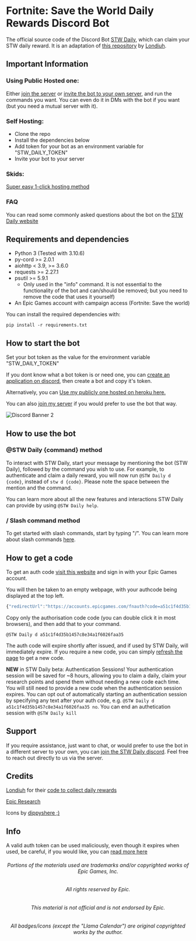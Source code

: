 # Fortnite: Save the World Daily Rewards Discord Bot

The official source code of the Discord Bot [STW Daily](https://discord.com/api/oauth2/authorize?client_id=757776996418715651&permissions=2147797056&scope=bot%20applications.commands), which can claim your STW daily reward. It is an adaptation of [this repository](https://github.com/Londiuh/fstwrc) by [Londiuh](https://github.com/Londiuh/).

## Important Information
### Using Public Hosted one:
Either [join the server](https://discord.gg/Mt7SgUu) or [invite the bot to your own server](https://discord.com/api/oauth2/authorize?client_id=757776996418715651&permissions=2147797056&scope=bot%20applications.commands), and run the commands you want. You can even do it in DMs with the bot if you want (but you need a mutual server with it).

### Self Hosting:
 - Clone the repo
 - Install the dependencies below
 - Add token for your bot as an environment variable for "STW_DAILY_TOKEN"
 - Invite your bot to your server

### Skids:
[Super easy 1-click hosting method](https://media.tenor.com/AKkrwSZSpZ0AAAPo/talking-ben.mp4)

### FAQ
You can read some commonly asked questions about the bot on the [STW Daily website](https://sites.google.com/view/stwdaily/docs/frequently-asked-questions)

## Requirements and dependencies
* Python 3 (Tested with 3.10.6)
* py-cord >= 2.0.1
* aiohttp < 3.9, >= 3.6.0
* requests >= 2.27.1
* psutil >= 5.9.1 
  * Only used in the "info" command. It is not essential to the functionality of the bot and can/should be removed; but you need to remove the code that uses it yourself)
* An Epic Games account with campaign access (Fortnite: Save the world)

You can install the required dependencies with:
```
pip install -r requirements.txt
```

## How to start the bot
Set your bot token as the value for the environment variable "STW_DAILY_TOKEN"

If you dont know what a bot token is or need one, you can [create an application on discord](https://discord.com/developers/applications), then create a bot and copy it's token.

Alternatively, you can [Use my publicly one hosted on heroku here.](https://discord.com/api/oauth2/authorize?client_id=757776996418715651&permissions=2147797056&scope=bot%20applications.commands)

You can also [join my server](https://discord.gg/Mt7SgUu) if you would prefer to use the bot that way.

![Discord Banner 2](https://discordapp.com/api/guilds/757765475823517851/widget.png?style=banner2)

## How to use the bot
### @STW Daily {command} method
To interact with STW Daily, start your message by mentioning the bot (STW Daily), followed by the command you wish to use. For example, to authenticate and claim a daily reward, you will now run `@STW Daily d {code}`, instead of `stw d {code}`. Please note the space between the mention and the command.

You can learn more about all the new features and interactions STW Daily can provide by using `@STW Daily help`.
### / Slash command method
To get started with slash commands, start by typing "/". You can learn more about slash commands [here](https://discord.com/blog/slash-commands-are-here).

How to get a code
---
To get an auth code [visit this website](https://www.epicgames.com/id/logout?redirectUrl=https%3A%2F%2Fwww.epicgames.com%2Fid%2Flogin%3FredirectUrl%3Dhttps%253A%252F%252Fwww.epicgames.com%252Fid%252Fapi%252Fredirect%253FclientId%253Dec684b8c687f479fadea3cb2ad83f5c6%2526responseType%253Dcode) and sign in with your Epic Games account.

You will then be taken to an empty webpage, with your authcode being displayed at the top left. 

```js
{"redirectUrl":"https://accounts.epicgames.com/fnauth?code=a51c1f4d35b1457c8e34a1f6026faa35","authorizationCode":"a51c1f4d35b1457c8e34a1f6026faa35","sid":null}
```

Copy only the authorisation code code (you can double click it in most browsers), and then add that to your command.

``@STW Daily d a51c1f4d35b1457c8e34a1f6026faa35``

The auth code will expire shortly after issued, and if used by STW Daily, will immediately expire. If you require a new code, you can simply [refresh the page](https://www.epicgames.com/id/api/redirect?clientId=ec684b8c687f479fadea3cb2ad83f5c6&responseType=code) to get a new code.

**NEW** in STW Daily beta: Authentication Sessions! Your authentication session will be saved for ~8 hours, allowing you to claim a daily, claim your research points and spend them without needing a new code each time. You will still need to provide a new code when the authentication session expires. You can opt out of automatically starting an authentication session by specifying any text after your auth code, e.g. `@STW Daily d a51c1f4d35b1457c8e34a1f6026faa35 no`. You can end an authetication session with `@STW Daily kill`

## Support
If you require assistance, just want to chat, or would prefer to use the bot in a different server to your own, you can [join the STW Daily discord](https://discord.gg/Mt7SgUu). Feel free to reach out directly to us via the server.

## Credits
[Londiuh](https://github.com/Londiuh) for their [code to collect daily rewards](https://github.com/Londiuh/fstwrc)

[Epic Research](https://github.com/MixV2/EpicResearch/)

Icons by [dippyshere ;)](https://github.com/dippyshere)

## Info
A valid auth token can be used maliciously, even though it expires when used, be careful, if you would like, you can [read more here](https://sites.google.com/view/stwdaily/docs/frequently-asked-questions) 

###### <p align=center> Portions of the materials used are trademarks and/or copyrighted works of Epic Games, Inc. </p>
###### <p align=center> All rights reserved by Epic. </p>
###### <p align=center> This material is not official and is not endorsed by Epic. </p>
###### <p align=center> All badges/icons (except the "Llama Calendar") are original copyrighted works by the author. </p>
